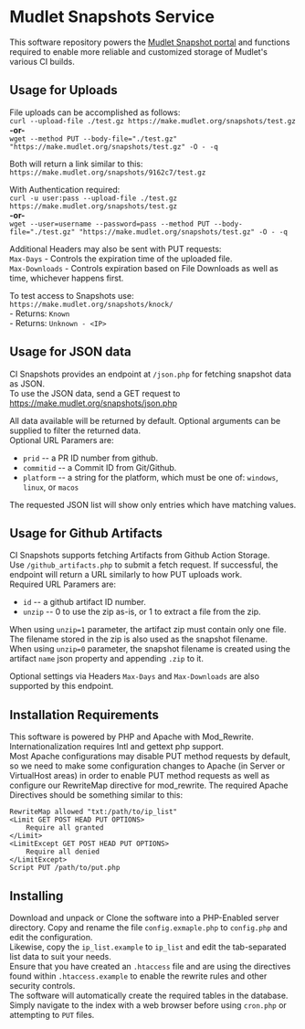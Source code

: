 # Mudlet Snapshots Service
This software repository powers the [Mudlet Snapshot portal](https://make.mudlet.org/snapshots/) and functions required to enable more reliable and customized storage of Mudlet's various CI builds.  

## Usage for Uploads
File uploads can be accomplished as follows:  
`curl --upload-file ./test.gz https://make.mudlet.org/snapshots/test.gz`  
**-or-**  
`wget --method PUT --body-file="./test.gz" "https://make.mudlet.org/snapshots/test.gz" -O - -q`  

Both will return a link similar to this:  
`https://make.mudlet.org/snapshots/9162c7/test.gz`

With Authentication required:  
`curl -u user:pass --upload-file ./test.gz https://make.mudlet.org/snapshots/test.gz`  
**-or-**  
`wget --user=username --password=pass --method PUT --body-file="./test.gz" "https://make.mudlet.org/snapshots/test.gz" -O - -q`  

Additional Headers may also be sent with PUT requests:  
 `Max-Days` - Controls the expiration time of the uploaded file.  
 `Max-Downloads` - Controls expiration based on File Downloads as well as time, whichever happens first.  

To test access to Snapshots use:  
`https://make.mudlet.org/snapshots/knock/`  
    - Returns:  `Known`  
    - Returns:  `Unknown - <IP>`  

## Usage for JSON data
CI Snapshots provides an endpoint at `/json.php` for fetching snapshot data as JSON.  
To use the JSON data, send a GET request to https://make.mudlet.org/snapshots/json.php   

All data available will be returned by default. Optional arguments can be supplied to filter the returned data.  
Optional URL Paramers are:  
 - `prid`         -- a PR ID number from github.
 - `commitid`     -- a Commit ID from Git/Github.
 - `platform`     -- a string for the platform, which must be one of:  `windows`, `linux`, or `macos`  

The requested JSON list will show only entries which have matching values.  

## Usage for Github Artifacts  
CI Snapshots supports fetching Artifacts from Github Action Storage.  
Use `/github_artifacts.php` to submit a fetch request.  If successful, the endpoint will return a URL similarly to how PUT uploads work.  
Required URL Paramers are:  
 - `id`        -- a github artifact ID number.
 - `unzip`     -- 0 to use the zip as-is, or 1 to extract a file from the zip.

When using `unzip=1` parameter, the artifact zip must contain only one file.  The filename stored in the zip is also used as the snapshot filename.  
When using `unzip=0` parameter, the snapshot filename is created using the artifact `name` json property and appending `.zip` to it.  

Optional settings via Headers `Max-Days` and `Max-Downloads` are also supported by this endpoint.  


## Installation Requirements
This software is powered by PHP and Apache with Mod_Rewrite.  Internationalization requires Intl and gettext php support.  
Most Apache configurations may disable PUT method requests by default, so we need to make some configuration changes to Apache (in Server or VirtualHost areas) in order to enable PUT method requests as well as configure our RewriteMap directive for mod_rewrite.
The required Apache Directives should be something similar to this:

    RewriteMap allowed "txt:/path/to/ip_list"
    <Limit GET POST HEAD PUT OPTIONS>
        Require all granted
    </Limit>
    <LimitExcept GET POST HEAD PUT OPTIONS>
        Require all denied
    </LimitExcept>
    Script PUT /path/to/put.php


## Installing
Download and unpack or Clone the software into a PHP-Enabled server directory.  Copy and rename the file `config.exmaple.php` to `config.php` and edit the configuration.  
Likewise, copy the `ip_list.example` to `ip_list` and edit the tab-separated list data to suit your needs.  
Ensure that you have created an `.htaccess` file and are using the directives found within `.htaccess.example` to enable the rewrite rules and other security controls.  
The software will automatically create the required tables in the database.  Simply navigate to the index with a web browser before using `cron.php` or attempting to `PUT` files.  